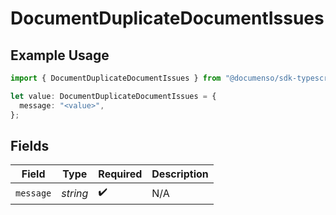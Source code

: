 # DocumentDuplicateDocumentIssues

## Example Usage

```typescript
import { DocumentDuplicateDocumentIssues } from "@documenso/sdk-typescript/models/errors";

let value: DocumentDuplicateDocumentIssues = {
  message: "<value>",
};
```

## Fields

| Field              | Type               | Required           | Description        |
| ------------------ | ------------------ | ------------------ | ------------------ |
| `message`          | *string*           | :heavy_check_mark: | N/A                |